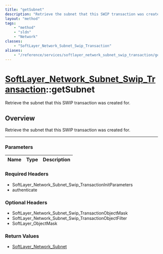 ```yaml
---
title: "getSubnet"
description: "Retrieve the subnet that this SWIP transaction was created for."
layout: "method"
tags:
    - "method"
    - "sldn"
    - "Network"
classes:
    - "SoftLayer_Network_Subnet_Swip_Transaction"
aliases:
    - "/reference/services/softlayer_network_subnet_swip_transaction/getSubnet"
---
```

# [SoftLayer_Network_Subnet_Swip_Transaction](/reference/services/SoftLayer_Network_Subnet_Swip_Transaction)::getSubnet

Retrieve the subnet that this SWIP transaction was created for.


## Overview 
Retrieve the subnet that this SWIP transaction was created for.

-----

### Parameters 
|Name | Type | Description |
| --- | --- | --- |


### Required Headers
* SoftLayer_Network_Subnet_Swip_TransactionInitParameters
* authenticate


### Optional Headers
* SoftLayer_Network_Subnet_Swip_TransactionObjectMask
* SoftLayer_Network_Subnet_Swip_TransactionObjectFilter
* SoftLayer_ObjectMask

### Return Values
* <a href='/reference/datatypes/SoftLayer_Network_Subnet'>SoftLayer_Network_Subnet </a>




